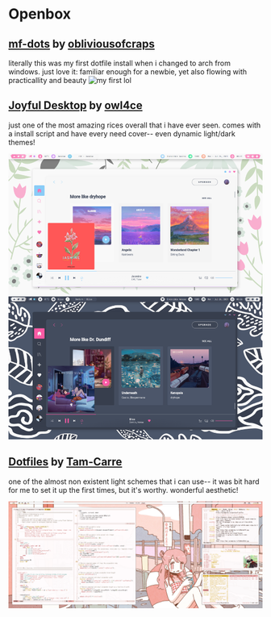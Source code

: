 # Openbox

## [mf-dots](https://github.com/obliviousofcraps/mf-dots "mf-dots") by [obliviousofcraps](https://github.com/obliviousofcraps "their profile")

literally this was my first dotfile install when i changed to arch from windows. just love it: familiar enough for a newbie, yet also flowing with practicallity and beauty
![my first lol](https://github.com/apolitoo/riceforthewise/blob/main/screeshots/obvliviousofcraps.png)

## [Joyful Desktop](https://github.com/owl4ce/dotfiles "sakura saber") by [owl4ce](https://github.com/owl4ce "their profile")

just one of the most amazing rices overall that i have ever seen. comes with a install script and have every need cover-- even dynamic light/dark themes!

![big anime vibes](https://github.com/apolitoo/riceforthewise/blob/main/screeshots/owl4ce.png)

## [Dotfiles](https://github.com/tam-carre/dotfiles "dotfiles") by [Tam-Carre](https://github.com/tam-carre "their profile")
one of the almost non existent light schemes that i can use-- it was bit hard for me to set it up the first times, but it's worthy. wonderful aesthetic!

![strawberry lemonade](https://github.com/apolitoo/riceforthewise/blob/main/screeshots/timcarre.png)
